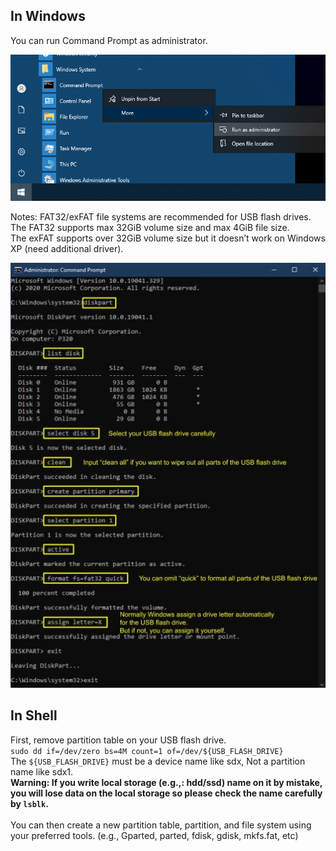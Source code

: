 ## In Windows
You can run Command Prompt as administrator.

![initialize_usb-1](resources/initialize_usb1.png)

Notes: 
FAT32/exFAT file systems are recommended for USB flash drives.
<br>
The FAT32 supports max 32GiB volume size and max 4GiB file size.
<br>
The exFAT supports over 32GiB volume size but it doesn’t work on Windows XP (need additional driver).

![initialize_usb-2](resources/initialize_usb2.jpg)

## In Shell
First, remove partition table on your USB flash drive.
<br>
`sudo dd if=/dev/zero bs=4M count=1 of=/dev/${USB_FLASH_DRIVE}`
<br>
The `${USB_FLASH_DRIVE}` must be a device name like sdx, Not a partition name like sdx1.
<br>
**Warning: If you write local storage (e.g.,: hdd/ssd) name on it by mistake, you will lose data on the local storage so please check the name carefully by `lsblk`.**
<br>
<br>
You can then create a new partition table, partition, and file system using your preferred tools. (e.g., Gparted, parted, fdisk, gdisk, mkfs.fat, etc)
